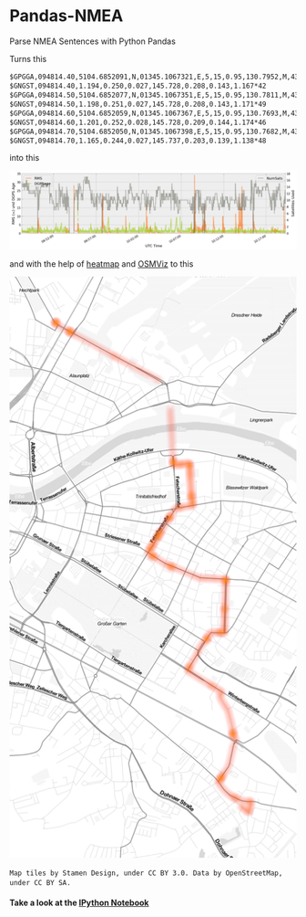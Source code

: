 Pandas-NMEA
===========

Parse NMEA Sentences with Python Pandas

Turns this

```
$GPGGA,094814.40,5104.6852091,N,01345.1067321,E,5,15,0.95,130.7952,M,43.8438,M,1.4,0548*7F
$GNGST,094814.40,1.194,0.250,0.027,145.728,0.208,0.143,1.167*42
$GPGGA,094814.50,5104.6852077,N,01345.1067351,E,5,15,0.95,130.7811,M,43.8438,M,1.5,0548*76
$GNGST,094814.50,1.198,0.251,0.027,145.728,0.208,0.143,1.171*49
$GPGGA,094814.60,5104.6852059,N,01345.1067367,E,5,15,0.95,130.7693,M,43.8438,M,1.6,0548*7B
$GNGST,094814.60,1.201,0.252,0.028,145.728,0.209,0.144,1.174*46
$GPGGA,094814.70,5104.6852050,N,01345.1067398,E,5,15,0.95,130.7682,M,43.8438,M,0.7,0548*73
$GNGST,094814.70,1.165,0.244,0.027,145.737,0.203,0.139,1.138*48
```

into this

![RMS](DataLogs/Messg_3-RMS.png)

and with the help of [heatmap](http://sethoscope.net/heatmap/) and [OSMViz](http://cbick.github.io/osmviz/html/index.html) to this

![Map](DataLogs/Messg_3-GPSHeatmap.png)

`Map tiles by Stamen Design, under CC BY 3.0. Data by OpenStreetMap, under CC BY SA.`


#### Take a look at the [IPython Notebook](http://nbviewer.ipython.org/github/balzer82/Pandas-NMEA/blob/master/NMEAparser.ipynb)
